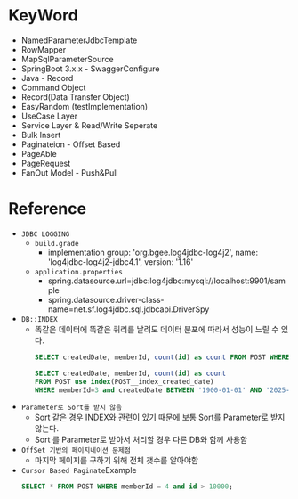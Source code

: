 # KeyWord

- NamedParameterJdbcTemplate
- RowMapper
- MapSqlParameterSource
- SpringBoot 3.x.x - SwaggerConfigure
- Java - Record
- Command Object
- Record(Data Transfer Object)
- EasyRandom (testImplementation)
- UseCase Layer
- Service Layer & Read/Write Seperate
- Bulk Insert
- Paginateion - Offset Based
- PageAble
- PageRequest
- FanOut Model - Push&Pull

# Reference

- `JDBC LOGGING`
    - `build.grade`
        - implementation group: 'org.bgee.log4jdbc-log4j2', name: 'log4jdbc-log4j2-jdbc4.1', version: '1.16'
    - `application.properties`
        - spring.datasource.url=jdbc:log4jdbc:mysql://localhost:9901/sample
        - spring.datasource.driver-class-name=net.sf.log4jdbc.sql.jdbcapi.DriverSpy
- `DB::INDEX`
    - 똑같은 데이터에 똑같은 쿼리를 날려도 데이터 분포에 따라서 성능이 느릴 수 있다.
      ```sql
      SELECT createdDate, memberId, count(id) as count FROM POST WHERE memberId=3 and createdDate BETWEEN '1900-01-01' AND '2025-01-01' GROUP BY memberId, createdDate ;
      
      SELECT createdDate, memberId, count(id) as count
      FROM POST use index(POST__index_created_date)
      WHERE memberId=3 and createdDate BETWEEN '1900-01-01' AND '2025-01-01' GROUP BY memberId, createdDate ;
      ```
- `Parameter로 Sort를 받지 않음`
    - Sort 같은 경우 INDEX와 관련이 있기 때문에 보통 Sort를 Parameter로 받지 않는다.
    - Sort 를 Parameter로 받아서 처리할 경우 다른 DB와 함께 사용함
- `OffSet 기반의 페이지네이션 문제점`
    - 마지막 페이지를 구하기 위해 전체 갯수를 알아야함
- `Cursor Based Paginate`Example
    ```sql
    SELECT * FROM POST WHERE memberId = 4 and id > 10000;
    ```